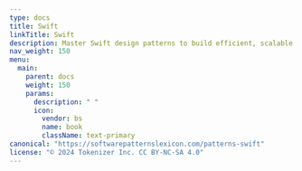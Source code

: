 ```yaml
---
type: docs
title: Swift
linkTitle: Swift
description: Master Swift design patterns to build efficient, scalable iOS and macOS apps. This comprehensive guide covers creational, structural, behavioral, and architectural patterns, enhancing your Swift programming skills.
nav_weight: 150
menu:
  main:
    parent: docs
    weight: 150
    params:
      description: " "
      icon:
        vendor: bs
        name: book
        className: text-primary
canonical: "https://softwarepatternslexicon.com/patterns-swift"
license: "© 2024 Tokenizer Inc. CC BY-NC-SA 4.0"
---
```

